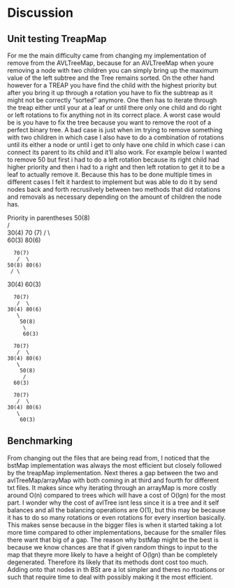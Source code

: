 # Discussion

## Unit testing TreapMap

For me the main difficulty came from changing my implementation of remove from the AVLTreeMap, 
because for an AVLTreeMap when youre removing a node with two children you can simply bring up 
the maximum value of the left subtree and the Tree remains sorted. On the other hand however 
for a TREAP you have find the child with the highest priority but after you bring it up through 
a rotation you have to fix the subtreap as it might not be correctly “sorted” anymore. One then 
has to iterate through the treap either until your at a leaf or until there only one child and 
do right or left rotations to fix anything not in its correct place. A worst case would be is 
you have to fix the tree because you want to remove the root of a perfect binary tree. A bad 
case is just when im trying to remove something with two children in which case I also have to 
do a combination of rotations until its either a node or until i get to only have one child in 
which case i can connect its parent to its child and it’ll also work. For example below I wanted 
to remove 50 but first i had to do a left rotation because its right child had higher priority 
and then i had to a right and then left rotation to get it to be a leaf to actually remove it. 
Because this has to be done multiple times in different cases I felt it hardest to implement 
but was able to do it by send nodes back and forth recrusilvely between two methods that did 
rotations and removals as necessary depending on the amount of children the node has.

Priority in parentheses
      50(8)   
     /  \
  30(4) 70 (7)
       / \  
    60(3) 80(6)

      70(7)
       /  \
    50(8) 80(6)
     / \    
 30(4) 60(3) 

      70(7)
       /  \
    30(4) 80(6)
       \    
        50(8)
         \
         60(3)

      70(7)
       /  \
    30(4) 80(6)
       \    
        50(8)
         /
      60(3)

      70(7)
       /  \
    30(4) 80(6)
       \    
        60(3)

## Benchmarking

From changing out the files that are being read from, I noticed that the bstMap implementation was always 
the most efficient but closely followed by the treapMap implementation. Next theres a gap between the two 
and avlTreeMap/arrayMap with both coming in at third and fourth for different txt files. It makes since why 
iterating through an arrayMap is more costly around O(n) compared to trees which will have a cost of O(lgn) 
for the most part. I wonder why the cost of avlTree isnt less since it is a tree and it self balances and 
all the balancing operations are O(1), but this may be because it has to do so many rotations or even 
rotations for every insertion basically. This makes sense because in the bigger files is when it started 
taking a lot more time compared to other implementations, because for the smaller files there want that big 
of a gap. The reason why bstMap might be the best is because we know chances are that if given random things 
to input to the map that theyre more likely to have a height of O(lgn) than be completely degenerated. 
Therefore its likely that its methods dont cost too much. Adding onto that nodes in th BSt are a lot simpler 
and theres no rtoations or such that require time to deal with possibly making it the most efficient.